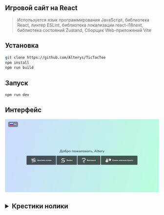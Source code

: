 ## Игровой сайт на React
> Используется язык программирования JavaScript, библиотека React, линтер ESLint, библиотека локализации react-i18next, библиотека состояний Zustand, Сборщик Web-приложений Vite

## Установка
```bash
git clone https://github.com/Alterys/TicTacToe
npm install
npm run build
```

## Запуск
```bash
npm run dev
```

## Интерфейс 
![Screenshot](https://raw.githubusercontent.com/Alterys/Game-website/main/screenshots/image.png)

## <details><summary>Крестики нолики</summary>![Screenshot](https://raw.githubusercontent.com/Alterys/Game-website/main/screenshots/image4.png)</details>


